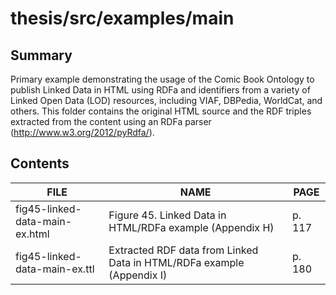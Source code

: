 # thesis/src/examples/main

## Summary

Primary example demonstrating the usage of the Comic Book Ontology to publish Linked Data in HTML using RDFa and identifiers from a variety of Linked Open Data (LOD) resources, including VIAF, DBPedia, WorldCat, and others. This folder contains the original HTML source and the RDF triples extracted from the content using an RDFa parser (http://www.w3.org/2012/pyRdfa/).

## Contents

FILE|NAME|PAGE
----|----|----|
fig45-linked-data-main-ex.html|Figure 45. Linked Data in HTML/RDFa example (Appendix H)|p. 117
fig45-linked-data-main-ex.ttl|Extracted RDF data from Linked Data in HTML/RDFa example (Appendix I)|p. 180


